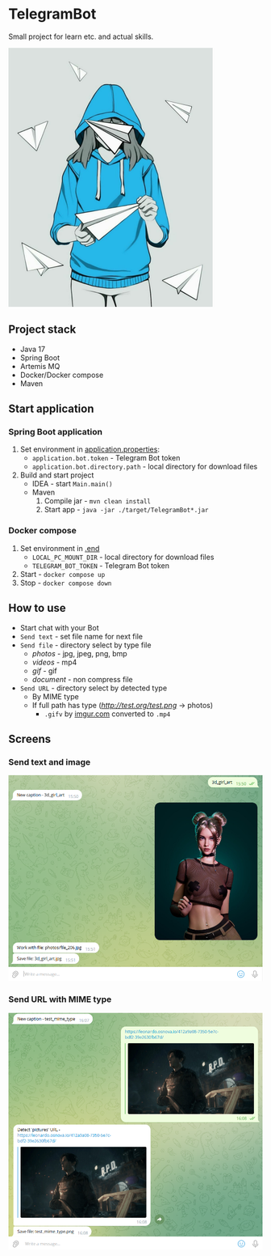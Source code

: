 # TelegramBot
Small project for learn etc. and actual skills.

<img src="./src/main/resources/img/telegram.jpg" width="" height="512"/>

## Project stack
- Java 17
- Spring Boot
- Artemis MQ
- Docker/Docker compose
- Maven

## Start application
### Spring Boot application
1) Set environment in [application.properties](./src/main/resources/application.properties):
   - `application.bot.token` - Telegram Bot token
   - `application.bot.directory.path` - local directory for download files
2) Build and start project
   - IDEA - start `Main.main()`
   - Maven 
     1) Compile jar - `mvn clean install`
     2) Start app - `java -jar ./target/TelegramBot*.jar`
### Docker compose
1) Set environment in [.end](./.env)
    - `LOCAL_PC_MOUNT_DIR` - local directory for download files 
    - `TELEGRAM_BOT_TOKEN` - Telegram Bot token
2) Start - `docker compose up`
3) Stop - `docker compose down`

## How to use
- Start chat with your Bot
- `Send text` - set file name for next file
- `Send file` - directory select by type file
  - _photos_ - jpg, jpeg, png, bmp
  - _videos_ - mp4
  - _gif_ - gif
  - _document_ -  non compress file
- `Send URL` - directory select by detected type
  - By MIME type
  - If full path has type (_http://test.org/test.png_ -> photos)
    - `.gifv` by [imgur.com](https://imgur.com/) converted to `.mp4`

## Screens
### Send text and image
<img alt="" src="./src/main/resources/img/screen_1.png" width="512"/>

### Send URL with MIME type
<img alt="" src="./src/main/resources/img/screen_2.png" width="512"/>